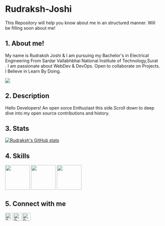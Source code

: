# Rudraksh-Joshi
This Repository will help you know about me in an structured manner.
Will be filling soon about me!
## 1. About me!
My name is Rudraksh Joshi & I am pursuing my Bachelor's in Electrical Engineering From Sardar Vallabhbhai National Institute of Technology,Surat . I am passionate about WebDev & DevOps. Open to collaborate on Projects. I Believe in Learn By Doing.

![](https://github.com/RudrakshAtGithub/Store/blob/main/The-IT-Crowd-on-fire.gif)

## 2. Description
Hello Developers! An open sorce Enthuziast this side.Scroll down to deep dive into my open source contributions and history.

## 3. Stats
[![Rudraksh's GitHub stats](https://github-readme-stats.vercel.app/api?username=RudrakshAtGithub)](https://github.com/RudrakshAtGithub/github-readme-stats)
## 4. Skills
<img src="https://1000logos.net/wp-content/uploads/2017/03/LINUX-LOGO.png" width="80px"/>

<img src="https://1000logos.net/wp-content/uploads/2017/03/LINUX-LOGO.png" width="80px"/>

<img src="https://1000logos.net/wp-content/uploads/2017/03/LINUX-LOGO.png" width="80px"/>

## 5. Connect with me
<a href="https://www.linkedin.com/in/rudraksh-joshi-15202524b/">
    <img align="left" alt="Rudraksh Joshi | Linkedin" width="24px" src="https://github.com/TheDudeThatCode/TheDudeThatCode/blob/master/Assets/Linkedin.svg" />
  </a> &nbsp;&nbsp;
  <a href="https://twitter.com/RudrakshJoshi14">
    <img align="left" alt="Rudraksh Joshi | Twitter" width="26px" src="https://github.com/TheDudeThatCode/TheDudeThatCode/blob/master/Assets/Twitter.svg" />
  </a> &nbsp;&nbsp;
  <a href="mailto:rudrakshjoshic@gmail.com">
    <img align="left" alt="Rudraksh Joshi | Gmail" width="26px" src="https://github.com/TheDudeThatCode/TheDudeThatCode/blob/master/Assets/Gmail.svg" />
  </a>
